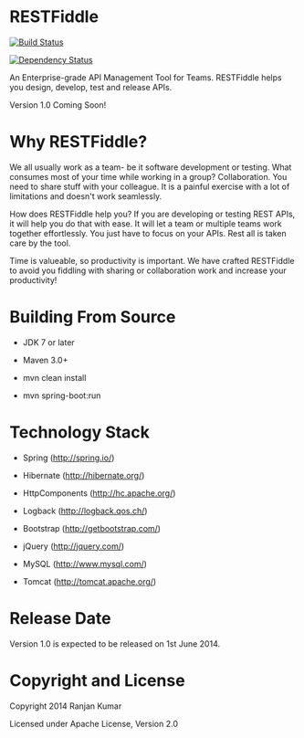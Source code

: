 RESTFiddle
==========

[![Build Status](https://travis-ci.org/ranjan-rk/restfiddle.svg?branch=master)](https://travis-ci.org/ranjan-rk/restfiddle)

[![Dependency Status](https://www.versioneye.com/user/projects/537c7ba214c1583a7b000038/badge.svg)](https://www.versioneye.com/user/projects/537c7ba214c1583a7b000038)

An Enterprise-grade API Management Tool for Teams. RESTFiddle helps you design, develop, test and release APIs.

Version 1.0 Coming Soon!

Why RESTFiddle?
==========

We all usually work as a team- be it software development or testing. What consumes most of your time while working in a group? Collaboration. You need to share stuff with your colleague. It is a painful exercise with a lot of limitations and doesn't work seamlessly.

How does RESTFiddle help you? If you are developing or testing REST APIs, it will help you do that with ease. It will let a team or multiple teams work together effortlessly. You just have to focus on your APIs. Rest all is taken care by the tool.

Time is valueable, so productivity is important. We have crafted RESTFiddle to avoid you fiddling with sharing or collaboration work and increase your productivity!

Building From Source
==========

* JDK 7 or later

* Maven 3.0+

* mvn clean install

* mvn spring-boot:run

Technology Stack
==========

* Spring (http://spring.io/)

* Hibernate (http://hibernate.org/)

* HttpComponents (http://hc.apache.org/)

* Logback (http://logback.qos.ch/)

* Bootstrap (http://getbootstrap.com/)

* jQuery (http://jquery.com/)

* MySQL (http://www.mysql.com/)

* Tomcat (http://tomcat.apache.org/)


Release Date
==========

Version 1.0 is expected to be released on 1st June 2014.

Copyright and License
==========

Copyright 2014 Ranjan Kumar

Licensed under Apache License, Version 2.0